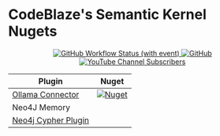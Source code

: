 # CodeBlaze's Semantic Kernel Nugets

<p align="center">
    <a href="https://github.com/BLaZeKiLL/Codeblaze.SemanticKernel/actions/workflows/build.yml">
        <img alt="GitHub Workflow Status (with event)" src="https://img.shields.io/github/actions/workflow/status/BLaZeKiLL/Codeblaze.SemanticKernel/build.yml">
    </a>
    <a href="https://github.com/BLaZeKiLL/Codeblaze.SemanticKernel/blob/main/LICENSE.md">
        <img alt="GitHub" src="https://img.shields.io/github/license/BLaZeKiLL/Codeblaze.SemanticKernel">
    </a>
    <a href="https://www.youtube.com/c/CodeBlazeX">
        <img alt="YouTube Channel Subscribers" src="https://img.shields.io/youtube/channel/subscribers/UC_qfPIYfXOvg0SDAc8Z68WA?label=CodeBlaze&style=social">
    </a>
</p>

| Plugin                                                                                                                         | Nuget                                                                                                                                                                                                        |
|--------------------------------------------------------------------------------------------------------------------------------|--------------------------------------------------------------------------------------------------------------------------------------------------------------------------------------------------------------|
| [Ollama Connector](https://github.com/BLaZeKiLL/Codeblaze.SemanticKernel/tree/main/Codeblaze.SemanticKernel.Connectors.Ollama) | <a href="https://www.nuget.org/packages/Codeblaze.SemanticKernel.Connectors.AI.Ollama"><img alt="Nuget" src="https://img.shields.io/nuget/v/Codeblaze.SemanticKernel.Connectors.AI.Ollama?label=ollama"></a> |
| Neo4J Memory                                                                                                                   |                                                                                                                                                                                                              |
| [Neo4j Cypher Plugin](https://github.com/BLaZeKiLL/Codeblaze.SemanticKernel/tree/main/Codeblaze.SemanticKernel.Plugins.Neo4j)  |                                                                                                                                                                                                              |